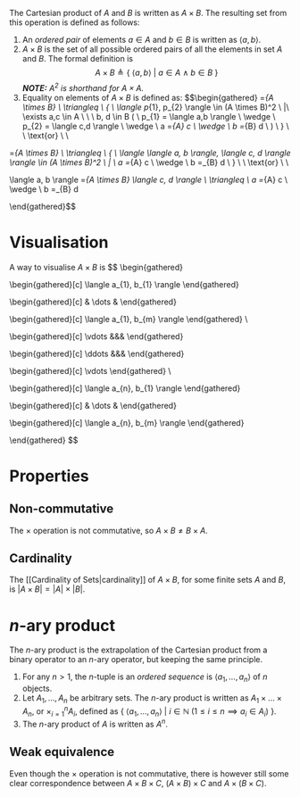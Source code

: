 The Cartesian product of $A$ and $B$ is written as $A \times B$. The resulting set from this operation is defined as follows:
1. An *ordered pair* of elements $a \in A$ and $b \in B$ is written as $\langle a,b \rangle$.
2. $A \times B$ is the set of all possible ordered pairs of all the elements in set $A$ and $B$. The formal definition is $$A \times B \triangleq \{ \ \langle a, b \rangle \ | \ a \in A \ \wedge \ b \in B \ \}$$
***NOTE:** $A^2$ is shorthand for $A \times A$.*
3. Equality on elements of $A \times B$ is defined as: $$\begin{gathered}
=_{A \times B} \ \triangleq \ \{ \ \langle p_{1}, p_{2} \rangle \in (A \times B)^2 \ |\  \exists a,c \in A \ \ \ b, d \in B ( \ p_{1} = \langle a,b \rangle \ \wedge \ p_{2} = \langle c,d \rangle \ \wedge \ a =_{A} c \ \wedge \ b =_{B} d \ ) \ \} \\ \\
\text{or} \\ \\

=_{A \times B} \ \triangleq \ \{ \ \langle \langle a, b \rangle, \langle c, d \rangle \rangle \in (A \times B)^2 \ | \ a =_{A} c \ \wedge \ b =_{B} d \ \} \\ \\
\text{or} \\ \\

\langle a, b \rangle =_{A \times B} \langle c, d \rangle \ \triangleq \ a =_{A} c \ \wedge \ b =_{B} d

\end{gathered}$$

# Visualisation
A way to visualise $A \times B$ is 
$$
\begin{gathered}

\begin{gathered}[c]
\langle a_{1}, b_{1} \rangle
\end{gathered}

\begin{gathered}[c]
& \dots &
\end{gathered}

\begin{gathered}[c]
\langle a_{1}, b_{m} \rangle
\end{gathered} \\

\begin{gathered}[c]
\vdots &&&
\end{gathered}

\begin{gathered}[c]
\ddots &&&
\end{gathered}

\begin{gathered}[c]
\vdots
\end{gathered} \\

\begin{gathered}[c]
\langle a_{n}, b_{1} \rangle
\end{gathered}

\begin{gathered}[c]
& \dots &
\end{gathered}

\begin{gathered}[c]
\langle a_{n}, b_{m} \rangle
\end{gathered}

\end{gathered}
$$
# Properties
## Non-commutative
The $\times$ operation is not commutative, so $A \times B \not= B \times A$.

## Cardinality
The [[Cardinality of Sets|cardinality]] of $A \times B$, for some finite sets $A$ and $B$, is $|A\times B|=|A| \times |B|$.
# $n$-ary product
The $n$-ary product is the extrapolation of the Cartesian product from a binary operator to an $n$-ary operator, but keeping the same principle.
1. For any $n>1$, the $n$-tuple is an *ordered sequence* is $\langle a_{1},\dots, a_{n} \rangle$ of $n$ objects.
2. Let $A_{1},\dots,A_{n}$ be arbitrary sets. The $n$-ary product is written as $A_{1}\times \dots \times A_{n}$, or $\times^{n}_{i=1}A_{i}$, defined as $\{ \ \langle a_{1},\dots, a_{n} \rangle \ | \ i \in \mathbb{N} \ ( 1 \leq i \leq n \implies a_{i} \in A_{i} ) \ \}$.
3. The $n$-ary product of $A$ is written as $A^n$.

## Weak equivalence
Even though the $\times$ operation is not commutative, there is however still some clear correspondence between $A \times B \times C$, $(A \times B) \times C$ and $A \times (B \times C)$.
